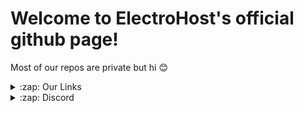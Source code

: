 # Welcome to ElectroHost's official github page!
Most of our repos are private but hi 😊

<details>
  <summary>:zap: Our Links</summary>
[🏡 Home page](https://electro-host.xyz)<br/>
[💻 Client Page](https://client.electro-host.xyz)<br/>
[🎮 Control Panel](https://panel.electro-host.xyz) (using [pterodactyl](https://github.com/pterodactyl/panel))<br/>
</details>

<details>
  <summary>:zap: Discord</summary>
[Pandactyl](https://discord.gg/Raw9Un4bqp)<br/>
[Electro Host](https://discord.gg/fYaM3fawha)<br/>
</details>

